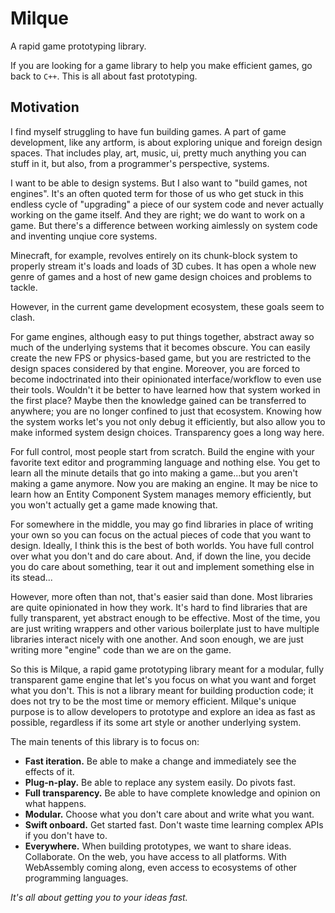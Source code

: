 # Milque
A rapid game prototyping library.

If you are looking for a game library to help you make efficient games, go back to `C++`. This is all about fast prototyping.

## Motivation

I find myself struggling to have fun building games. A part of game development, like any artform, is about exploring unique and foreign design spaces. That includes play, art, music, ui, pretty much anything you can stuff in it, but also, from a programmer's perspective, systems.

I want to be able to design systems. But I also want to "build games, not engines". It's an often quoted term for those of us who get stuck in this endless cycle of "upgrading" a piece of our system code and never actually working on the game itself. And they are right; we do want to work on a game. But there's a difference between working aimlessly on system code and inventing unqiue core systems.

Minecraft, for example, revolves entirely on its chunk-block system to properly stream it's loads and loads of 3D cubes. It has open a whole new genre of games and a host of new game design choices and problems to tackle.

However, in the current game development ecosystem, these goals seem to clash.

For game engines, although easy to put things together, abstract away so much of the underlying systems that it becomes obscure. You can easily create the new FPS or physics-based game, but you are restricted to the design spaces considered by that engine. Moreover, you are forced to become indoctrinated into their opinionated interface/workflow to even use their tools. Wouldn't it be better to have learned how that system worked in the first place? Maybe then the knowledge gained can be transferred to anywhere; you are no longer confined to just that ecosystem. Knowing how the system works let's you not only debug it efficiently, but also allow you to make informed system design choices. Transparency goes a long way here.

For full control, most people start from scratch. Build the engine with your favorite text editor and programming language and nothing else. You get to learn all the minute details that go into making a game...but you aren't making a game anymore. Now you are making an engine. It may be nice to learn how an Entity Component System manages memory efficiently, but you won't actually get a game made knowing that.

For somewhere in the middle, you may go find libraries in place of writing your own so you can focus on the actual pieces of code that you want to design. Ideally, I think this is the best of both worlds. You have full control over what you don't and do care about. And, if down the line, you decide you do care about something, tear it out and implement something else in its stead...

However, more often than not, that's easier said than done. Most libraries are quite opinionated in how they work. It's hard to find libraries that are fully transparent, yet abstract enough to be effective. Most of the time, you are just writing wrappers and other various boilerplate just to have multiple libraries interact nicely with one another. And soon enough, we are just writing more "engine" code than we are on the game.

So this is Milque, a rapid game prototyping library meant for a modular, fully transparent game engine that let's you focus on what you want and forget what you don't. This is not a library meant for building production code; it does not try to be the most time or memory efficient. Milque's unique purpose is to allow developers to prototype and explore an idea as fast as possible, regardless if its some art style or another underlying system.

The main tenents of this library is to focus on:
- **Fast iteration.** Be able to make a change and immediately see the effects of it.
- **Plug-n-play.** Be able to replace any system easily. Do pivots fast.
- **Full transparency.** Be able to have complete knowledge and opinion on what happens.
- **Modular.** Choose what you don't care about and write what you want.
- **Swift onboard.** Get started fast. Don't waste time learning complex APIs if you don't have to.
- **Everywhere.** When building prototypes, we want to share ideas. Collaborate. On the web, you have access to all platforms. With WebAssembly coming along, even access to ecosystems of other programming languages.

_It's all about getting you to your ideas fast._
